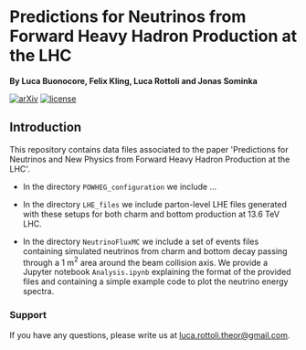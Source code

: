 




# Predictions for Neutrinos from Forward Heavy Hadron Production at the LHC

**By Luca Buonocore, Felix Kling, Luca Rottoli and Jonas Sominka**

[![arXiv](http://img.shields.io/badge/arXiv-2309.12793-B31B1B.svg)](https://arxiv.org/abs/2309.12793)
[![license](https://img.shields.io/badge/License-MIT-blue.svg)](https://github.com/lucarottoli/forward_heavy_hadrons_NLONLLx/blob/main/LICENSE.md)

## Introduction

This repository contains data files associated to the paper 'Predictions for Neutrinos and New Physics from Forward Heavy Hadron Production at the LHC'.

- In the directory `POWHEG_configuration` we include ... 

- In the directory `LHE_files` we include parton-level LHE files generated with these setups for both charm and bottom production at 13.6 TeV LHC. 

- In the directory `NeutrinoFluxMC` we include a set of events files containing simulated neutrinos from charm and bottom decay passing through a 1 m$^2$ area around the beam collision axis. We provide a Jupyter notebook `Analysis.ipynb` explaining the format of the provided files and containing a simple example code to plot the neutrino energy spectra.  

### Support

If you have any questions, please write us at [luca.rottoli.theor@gmail.com](luca.rottoli.theor@gmail.com).
